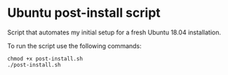 # Ubuntu post-install script

Script that automates my initial setup for a fresh Ubuntu 18.04 installation. 

To run the script use the following commands: 

```console
chmod +x post-install.sh
./post-install.sh
```
